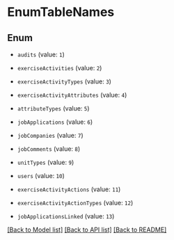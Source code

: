 # EnumTableNames


## Enum

* `audits` (value: `1`)

* `exerciseActivities` (value: `2`)

* `exerciseActivityTypes` (value: `3`)

* `exerciseActivityAttributes` (value: `4`)

* `attributeTypes` (value: `5`)

* `jobApplications` (value: `6`)

* `jobCompanies` (value: `7`)

* `jobComments` (value: `8`)

* `unitTypes` (value: `9`)

* `users` (value: `10`)

* `exerciseActivityActions` (value: `11`)

* `exerciseActivityActionTypes` (value: `12`)

* `jobApplicationsLinked` (value: `13`)

[[Back to Model list]](../README.md#documentation-for-models) [[Back to API list]](../README.md#documentation-for-api-endpoints) [[Back to README]](../README.md)
